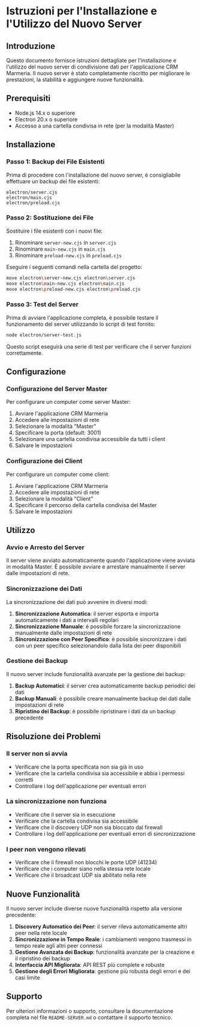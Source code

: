 # Istruzioni per l'Installazione e l'Utilizzo del Nuovo Server

## Introduzione

Questo documento fornisce istruzioni dettagliate per l'installazione e l'utilizzo del nuovo server di condivisione dati per l'applicazione CRM Marmeria. Il nuovo server è stato completamente riscritto per migliorare le prestazioni, la stabilità e aggiungere nuove funzionalità.

## Prerequisiti

- Node.js 14.x o superiore
- Electron 20.x o superiore
- Accesso a una cartella condivisa in rete (per la modalità Master)

## Installazione

### Passo 1: Backup dei File Esistenti

Prima di procedere con l'installazione del nuovo server, è consigliabile effettuare un backup dei file esistenti:

```
electron/server.cjs
electron/main.cjs
electron/preload.cjs
```

### Passo 2: Sostituzione dei File

Sostituire i file esistenti con i nuovi file:

1. Rinominare `server-new.cjs` in `server.cjs`
2. Rinominare `main-new.cjs` in `main.cjs`
3. Rinominare `preload-new.cjs` in `preload.cjs`

Eseguire i seguenti comandi nella cartella del progetto:

```bash
move electron\server-new.cjs electron\server.cjs
move electron\main-new.cjs electron\main.cjs
move electron\preload-new.cjs electron\preload.cjs
```

### Passo 3: Test del Server

Prima di avviare l'applicazione completa, è possibile testare il funzionamento del server utilizzando lo script di test fornito:

```bash
node electron/server-test.js
```

Questo script eseguirà una serie di test per verificare che il server funzioni correttamente.

## Configurazione

### Configurazione del Server Master

Per configurare un computer come server Master:

1. Avviare l'applicazione CRM Marmeria
2. Accedere alle impostazioni di rete
3. Selezionare la modalità "Master"
4. Specificare la porta (default: 3001)
5. Selezionare una cartella condivisa accessibile da tutti i client
6. Salvare le impostazioni

### Configurazione dei Client

Per configurare un computer come client:

1. Avviare l'applicazione CRM Marmeria
2. Accedere alle impostazioni di rete
3. Selezionare la modalità "Client"
4. Specificare il percorso della cartella condivisa del Master
5. Salvare le impostazioni

## Utilizzo

### Avvio e Arresto del Server

Il server viene avviato automaticamente quando l'applicazione viene avviata in modalità Master. È possibile avviare e arrestare manualmente il server dalle impostazioni di rete.

### Sincronizzazione dei Dati

La sincronizzazione dei dati può avvenire in diversi modi:

1. **Sincronizzazione Automatica**: il server esporta e importa automaticamente i dati a intervalli regolari
2. **Sincronizzazione Manuale**: è possibile forzare la sincronizzazione manualmente dalle impostazioni di rete
3. **Sincronizzazione con Peer Specifico**: è possibile sincronizzare i dati con un peer specifico selezionandolo dalla lista dei peer disponibili

### Gestione dei Backup

Il nuovo server include funzionalità avanzate per la gestione dei backup:

1. **Backup Automatici**: il server crea automaticamente backup periodici dei dati
2. **Backup Manuali**: è possibile creare manualmente backup dei dati dalle impostazioni di rete
3. **Ripristino dei Backup**: è possibile ripristinare i dati da un backup precedente

## Risoluzione dei Problemi

### Il server non si avvia

- Verificare che la porta specificata non sia già in uso
- Verificare che la cartella condivisa sia accessibile e abbia i permessi corretti
- Controllare i log dell'applicazione per eventuali errori

### La sincronizzazione non funziona

- Verificare che il server sia in esecuzione
- Verificare che la cartella condivisa sia accessibile
- Verificare che il discovery UDP non sia bloccato dal firewall
- Controllare i log dell'applicazione per eventuali errori di sincronizzazione

### I peer non vengono rilevati

- Verificare che il firewall non blocchi le porte UDP (41234)
- Verificare che i computer siano nella stessa rete locale
- Verificare che il broadcast UDP sia abilitato nella rete

## Nuove Funzionalità

Il nuovo server include diverse nuove funzionalità rispetto alla versione precedente:

1. **Discovery Automatico dei Peer**: il server rileva automaticamente altri peer nella rete locale
2. **Sincronizzazione in Tempo Reale**: i cambiamenti vengono trasmessi in tempo reale agli altri peer connessi
3. **Gestione Avanzata dei Backup**: funzionalità avanzate per la creazione e il ripristino dei backup
4. **Interfaccia API Migliorata**: API REST più complete e robuste
5. **Gestione degli Errori Migliorata**: gestione più robusta degli errori e dei casi limite

## Supporto

Per ulteriori informazioni o supporto, consultare la documentazione completa nel file `README-SERVER.md` o contattare il supporto tecnico.